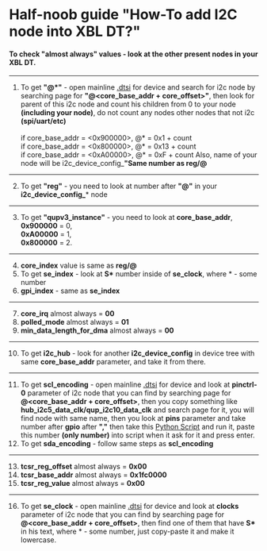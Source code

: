 # Half-noob guide "How-To add I2C node into XBL DT?"
#### To check "almost always" values - look at the other present nodes in your XBL DT.
---
1. To get **"@*"** - open mainline [.dtsi](https://git.kernel.org/pub/scm/linux/kernel/git/stable/linux.git/tree/arch/arm64/boot/dts) for device and search for i2c node by searching page for **"@<core_base_addr + core_offset>"**, then look for parent of this i2c node and count his children from 0 to your node **(including your node)**, do not count any nodes other nodes that not i2c **(spi/uart/etc)**
<br><br>if core_base_addr = <0x900000>, @* = 0x1 + count
<br>if core_base_addr = <0x800000>, @* = 0x13 + count
<br>if core_base_addr = <0xA00000>, @* = 0xF + count
Also, name of your node will be i2c_device_config_**"Same number as reg/@**
---
2. To get **"reg"** - you need to look at number after **"@"** in your **i2c_device_config_*** node
---
3. To get **"qupv3_instance"** - you need to look at **core_base_addr**, 
<br>**0x900000** = 0,
<br>**0xA00000** = 1,
<br>**0x800000** = 2.
---
4. **core_index** value is same as **reg/@**
5. To get **se_index** - look at <strong>S*</strong> number inside of **se_clock**, where * - some number
6. **gpi_index** - same as **se_index**
---
7. **core_irq** almost always = **00**
8. **polled_mode** almost always = **01**
9. **min_data_length_for_dma** almost always = **00**
---
10. To get **i2c_hub** - look for another **i2c_device_config** in device tree with same **core_base_addr** parameter, and take it from there.
---
11. To get **scl_encoding** - open mainline [.dtsi](https://git.kernel.org/pub/scm/linux/kernel/git/stable/linux.git/tree/arch/arm64/boot/dts) for device and look at **pinctrl-0** parameter of i2c node that you can find by searching page for **@<core_base_addr + core_offset>**, then you copy something like **hub_i2c5_data_clk/qup_i2c10_data_clk** and search 
page for it, you will find node with same name, then you look at **pins** parameter and take number after **gpio** after **","**
then take this [Python Script](https://gist.github.com/jiganomegsdfdf/92adce678a69126dcf5699d0fafff1e3) and run it, paste this number **(only number)** into script when it ask for it and press enter.
12. To get **sda_encoding** - follow same steps as **scl_encoding**
---
13. **tcsr_reg_offset** almost always = **0x00**
14. **tcsr_base_addr** almost always = **0x1fc0000**
15. **tcsr_reg_value** almost always = **0x00**
---
16. To get **se_clock** - open mainline [.dtsi](https://git.kernel.org/pub/scm/linux/kernel/git/stable/linux.git/tree/arch/arm64/boot/dts) for device and look at **clocks** parameter of i2c node that you can find by searching page for **@<core_base_addr + core_offset>**, 
then find one of them that have <strong>S*</strong> in his text, where * - some number, just copy-paste it and make it lowercase.
